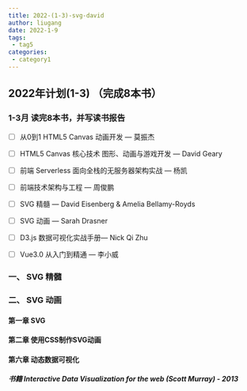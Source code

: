```yaml
---
title: 2022-(1-3)-svg-david
author: liugang
date: 2022-1-9
tags:
 - tag5
categories:
 - category1
---
```


<Boxx  changeTime="5000"/>  

## 2022年计划(1-3) （完成8本书）

### 1-3月 读完8本书，并写读书报告

- [ ] 从0到1 HTML5 Canvas 动画开发 — 莫振杰

- [ ] HTML5 Canvas 核心技术 图形、动画与游戏开发 — David Geary

- [ ] 前端 Serverless 面向全栈的无服务器架构实战 — 杨凯

- [ ] 前端技术架构与工程 — 周俊鹏

- [ ] SVG 精髓  — David Eisenberg & Amelia Bellamy-Royds

- [ ] SVG 动画 —  Sarah Drasner

- [ ] D3.js 数据可视化实战手册— Nick Qi Zhu

- [ ] Vue3.0 从入门到精通 — 李小威


### 一、 SVG 精髓


### 二、 SVG 动画

#### 第一章 SVG

#### 第二章 使用CSS制作SVG动画

#### 第六章 动态数据可视化

##### 书籍 Interactive Data Visualization for the web (Scott Murray) - 2013








